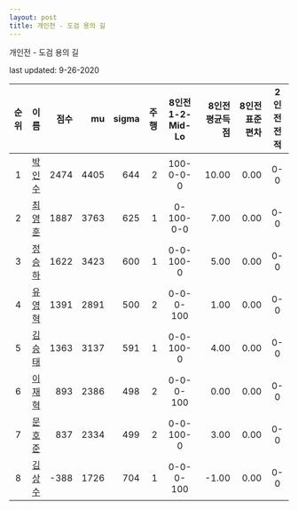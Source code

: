 ```yaml
---
layout: post
title: 개인전 - 도검 용의 길
---
```



개인전 - 도검 용의 길


last updated: 9-26-2020

| 순위 | 이름 | 점수 | mu | sigma | 주행 | 8인전 1-2-Mid-Lo | 8인전 평균득점 | 8인전 표준편차 | 2인전 전적 |
|:---:|:---:|---:|---:|---:|---:|:---:|---:|---:|:---:|
| 1 | [박인수](../bakinsu) | 2474 | 4405 | 644 | 2 | 100-0-0-0 | 10.00 | 0.00 | 0-0 |
| 2 | [최영훈](../choiyeonghun) | 1887 | 3763 | 625 | 1 | 0-100-0-0 | 7.00 | 0.00 | 0-0 |
| 3 | [정승하](../jeongseungha) | 1622 | 3423 | 600 | 1 | 0-0-100-0 | 5.00 | 0.00 | 0-0 |
| 4 | [유영혁](../yuyeonghyeok) | 1391 | 2891 | 500 | 2 | 0-0-0-100 | 1.00 | 0.00 | 0-0 |
| 5 | [김승태](../gimseungtae) | 1363 | 3137 | 591 | 1 | 0-0-100-0 | 4.00 | 0.00 | 0-0 |
| 6 | [이재혁](../ijaehyeok) | 893 | 2386 | 498 | 2 | 0-0-0-100 | 0.00 | 0.00 | 0-0 |
| 7 | [문호준](../munhojun) | 837 | 2334 | 499 | 2 | 0-0-100-0 | 3.00 | 0.00 | 0-0 |
| 8 | [김상수](../gimsangsu) | -388 | 1726 | 704 | 1 | 0-0-0-100 | -1.00 | 0.00 | 0-0 |
